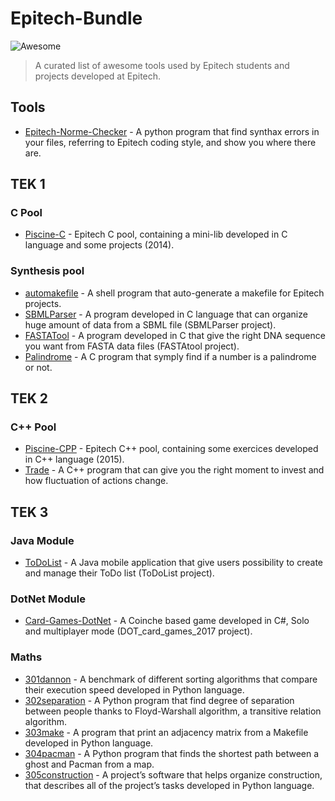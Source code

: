 # Epitech-Bundle 
![Awesome](https://cdn.rawgit.com/sindresorhus/awesome/d7305f38d29fed78fa85652e3a63e154dd8e8829/media/badge.svg)
> A curated list of awesome tools used by Epitech students and projects developed at Epitech.
## Tools
- [Epitech-Norme-Checker](https://github.com/Estayparadox/Epitech-Norme-Checker) - A python program that find synthax errors in your files, referring to Epitech coding style, and show you where there are.
## TEK 1
### C Pool
- [Piscine-C](https://github.com/Estayparadox/Piscine-C) - Epitech C pool, containing a mini-lib developed in C language and some projects (2014).
### Synthesis pool
- [automakefile](https://github.com/Estayparadox/Automakefile) - A shell program that auto-generate a makefile for Epitech projects.
- [SBMLParser](https://github.com/Estayparadox/SBML-Parser) - A program developed in C language that can organize huge amount of data from a SBML file (SBMLParser project).
- [FASTATool](https://github.com/Estayparadox/FASTA-Tool) - A program developed in C that give the right DNA sequence you want from FASTA data files (FASTAtool project).
- [Palindrome](https://github.com/Estayparadox/Palindrome) - A C program that symply find if a number is a palindrome or not.
## TEK 2
### C++ Pool
- [Piscine-CPP](https://github.com/Estayparadox/Piscine-CPP) - Epitech C++ pool, containing some exercices developed in C++ language (2015).
- [Trade](https://github.com/Estayparadox/Trade) - A C++ program that can give you the right moment to invest and how fluctuation of actions change.
## TEK 3
### Java Module
- [ToDoList](https://github.com/Estayparadox/ToDo-List) - A Java mobile application that give users possibility to create and manage their ToDo list (ToDoList project).
### DotNet Module
- [Card-Games-DotNet](https://github.com/Estayparadox/Card-Games-DotNet) - A Coinche based game developed in C#, Solo and multiplayer mode (DOT_card_games_2017 project).
### Maths
- [301dannon](https://github.com/Estayparadox/301dannon) - A benchmark of different sorting algorithms that compare their execution speed developed in Python language.
- [302separation](https://github.com/Estayparadox/302separation) - A Python program that find degree of separation between people thanks to Floyd-Warshall algorithm, a transitive relation algorithm.
- [303make](https://github.com/Estayparadox/303make) - A program that print an adjacency matrix from a Makefile developed in Python language.
- [304pacman](https://github.com/Estayparadox/304pacman) - A Python program that finds the shortest path between a ghost and Pacman from a map.
- [305construction](https://github.com/Estayparadox/305construction) - A project’s software that helps organize construction, that describes all of the project’s tasks developed in Python language.
